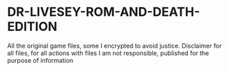# DR-LIVESEY-ROM-AND-DEATH-EDITION
All the original game files, some I encrypted to avoid justice. Disclaimer for all files, for all actions with files I am not responsible, published for the purpose of information
